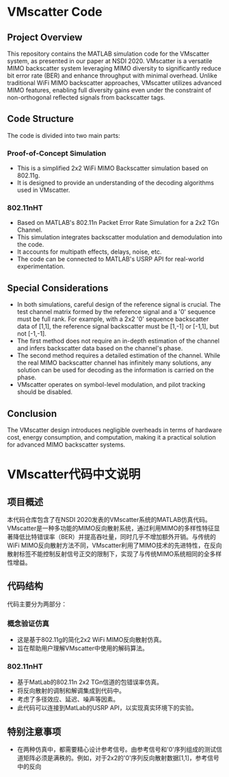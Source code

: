 # VMscatter Code

## Project Overview

This repository contains the MATLAB simulation code for the VMscatter system, as presented in our paper at NSDI 2020. VMscatter is a versatile MIMO backscatter system leveraging MIMO diversity to significantly reduce bit error rate (BER) and enhance throughput with minimal overhead. Unlike traditional WiFi MIMO backscatter approaches, VMscatter utilizes advanced MIMO features, enabling full diversity gains even under the constraint of non-orthogonal reflected signals from backscatter tags.

## Code Structure

The code is divided into two main parts:

### Proof-of-Concept Simulation
- This is a simplified 2x2 WiFi MIMO Backscatter simulation based on 802.11g. 
- It is designed to provide an understanding of the decoding algorithms used in VMscatter.

### 802.11nHT
- Based on MATLAB's 802.11n Packet Error Rate Simulation for a 2x2 TGn Channel.
- This simulation integrates backscatter modulation and demodulation into the code.
- It accounts for multipath effects, delays, noise, etc.
- The code can be connected to MATLAB's USRP API for real-world experimentation.

## Special Considerations

- In both simulations, careful design of the reference signal is crucial. The test channel matrix formed by the reference signal and a '0' sequence must be full rank. For example, with a 2x2 '0' sequence backscatter data of [1,1], the reference signal backscatter must be [1,-1] or [-1,1], but not [-1,-1].
- The first method does not require an in-depth estimation of the channel and infers backscatter data based on the channel's phase.
- The second method requires a detailed estimation of the channel. While the real MIMO backscatter channel has infinitely many solutions, any solution can be used for decoding as the information is carried on the phase.
- VMscatter operates on symbol-level modulation, and pilot tracking should be disabled.

## Conclusion

The VMscatter design introduces negligible overheads in terms of hardware cost, energy consumption, and computation, making it a practical solution for advanced MIMO backscatter systems.


# VMscatter代码中文说明

## 项目概述

本代码仓库包含了在NSDI 2020发表的VMscatter系统的MATLAB仿真代码。VMscatter是一种多功能的MIMO反向散射系统，通过利用MIMO的多样性特征显著降低比特错误率（BER）并提高吞吐量，同时几乎不增加额外开销。与传统的WiFi MIMO反向散射方法不同，VMscatter利用了MIMO技术的先进特性，在反向散射标签不能控制反射信号正交的限制下，实现了与传统MIMO系统相同的全多样性增益。

## 代码结构

代码主要分为两部分：

### 概念验证仿真
- 这是基于802.11g的简化2x2 WiFi MIMO反向散射仿真。
- 旨在帮助用户理解VMscatter中使用的解码算法。

### 802.11nHT
- 基于MatLab的802.11n 2x2 TGn信道的包错误率仿真。
- 将反向散射的调制和解调集成到代码中。
- 考虑了多径效应、延迟、噪声等因素。
- 此代码可以连接到MatLab的USRP API，以实现真实环境下的实验。

## 特别注意事项

- 在两种仿真中，都需要精心设计参考信号。由参考信号和'0'序列组成的测试信道矩阵必须是满秩的。例如，对于2x2的'0'序列反向散射数据[1,1]，参考信号中的反向
